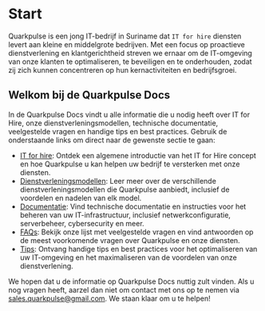# Start
Quarkpulse is een jong IT-bedrijf in Suriname dat `IT for hire` diensten levert aan kleine en middelgrote bedrijven. Met een focus op proactieve dienstverlening en klantgerichtheid streven we ernaar om de IT-omgeving van onze klanten te optimaliseren, te beveiligen en te onderhouden, zodat zij zich kunnen concentreren op hun kernactiviteiten en bedrijfsgroei.

## Welkom bij de Quarkpulse Docs

In de Quarkpulse Docs vindt u alle informatie die u nodig heeft over IT for Hire, onze dienstverleningsmodellen, technische documentatie, veelgestelde vragen en handige tips en best practices. Gebruik de onderstaande links om direct naar de gewenste sectie te gaan:

- [IT for hire](01-it-for-hire): Ontdek een algemene introductie van het IT for Hire concept en hoe Quarkpulse u kan helpen uw bedrijf te versterken met onze diensten.
- [Dienstverleningsmodellen](02-dienstverleningsmodellen): Leer meer over de verschillende dienstverleningsmodellen die Quarkpulse aanbiedt, inclusief de voordelen en nadelen van elk model.
- [Documentatie](03-documentatie): Vind technische documentatie en instructies voor het beheren van uw IT-infrastructuur, inclusief netwerkconfiguratie, serverbeheer, cybersecurity en meer.
- [FAQs](04-faqs): Bekijk onze lijst met veelgestelde vragen en vind antwoorden op de meest voorkomende vragen over Quarkpulse en onze diensten.
- [Tips](05-tips): Ontvang handige tips en best practices voor het optimaliseren van uw IT-omgeving en het maximaliseren van de voordelen van onze dienstverlening.

We hopen dat u de informatie op Quarkpulse Docs nuttig zult vinden. Als u nog vragen heeft, aarzel dan niet om contact met ons op te nemen via sales.quarkpulse@gmail.com. We staan ​​klaar om u te helpen!
